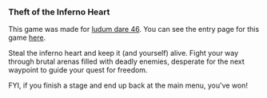 ### Theft of the Inferno Heart

This game was made for [ludum dare 46](https://ldjam.com/events/ludum-dare/46).
You can see the entry page for this game [here](https://ldjam.com/events/ludum-dare/46/$177164).

​Steal the inferno heart and keep it (and yourself) alive. Fight your way through brutal arenas filled with deadly enemies, desperate for the next waypoint to guide your quest for freedom.

FYI, if you finish a stage and end up back at the main menu, you've won!
​